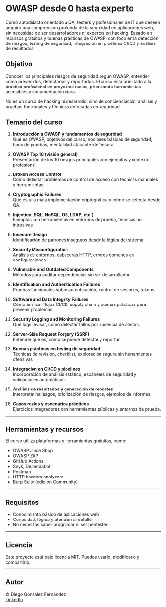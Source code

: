 # OWASP desde 0 hasta experto

Curso autodidacta orientado a QA, testers y profesionales de IT que deseen adquirir una comprensión profunda de la seguridad en aplicaciones web, sin necesidad de ser desarrolladores ni expertos en hacking. Basado en recursos gratuitos y buenas prácticas de OWASP, con foco en la detección de riesgos, testing de seguridad, integración en pipelines CI/CD y análisis de resultados.

## Objetivo

Conocer los principales riesgos de seguridad según OWASP, entender cómo prevenirlos, detectarlos y reportarlos. El curso está orientado a la práctica profesional en proyectos reales, priorizando herramientas accesibles y documentación clara.

No es un curso de hacking ni desarrollo, sino de concienciación, análisis y pruebas funcionales y técnicas enfocadas en seguridad.

## Temario del curso

1. **Introducción a OWASP y fundamentos de seguridad**  
   Qué es OWASP, objetivos del curso, nociones básicas de seguridad, tipos de pruebas, mentalidad atacante-defensora.

2. **OWASP Top 10 (visión general)**  
   Presentación de los 10 riesgos principales con ejemplos y contexto profesional.

3. **Broken Access Control**  
   Cómo detectar problemas de control de acceso con técnicas manuales y herramientas.

4. **Cryptographic Failures**  
   Qué es una mala implementación criptográfica y cómo se detecta desde QA.

5. **Injection (SQL, NoSQL, OS, LDAP, etc.)**  
   Ejemplos con herramientas en entornos de prueba, técnicas no intrusivas.

6. **Insecure Design**  
   Identificación de patrones inseguros desde la lógica del sistema.

7. **Security Misconfiguration**  
   Análisis de entornos, cabeceras HTTP, errores comunes en configuraciones.

8. **Vulnerable and Outdated Components**  
   Métodos para auditar dependencias sin ser desarrollador.

9. **Identification and Authentication Failures**  
   Pruebas funcionales sobre autenticación, control de sesiones, tokens.

10. **Software and Data Integrity Failures**  
    Cómo analizar flujos CI/CD, supply chain y buenas prácticas para prevenir problemas.

11. **Security Logging and Monitoring Failures**  
    Qué logs revisar, cómo detectar fallos por ausencia de alertas.

12. **Server-Side Request Forgery (SSRF)**  
    Entender qué es, cómo se puede detectar y reportar.

13. **Buenas prácticas en testing de seguridad**  
    Técnicas de revisión, checklist, exploración segura sin herramientas ofensivas.

14. **Integración en CI/CD y pipelines**  
    Incorporación de análisis estático, escáneres de seguridad y validaciones automáticas.

15. **Análisis de resultados y generación de reportes**  
    Interpretar hallazgos, priorización de riesgos, ejemplos de informes.

16. **Casos reales y escenarios prácticos**  
    Ejercicios integradores con herramientas públicas y entornos de prueba.

---

## Herramientas y recursos

El curso utiliza plataformas y herramientas gratuitas, como:

- OWASP Juice Shop  
- OWASP ZAP  
- GitHub Actions  
- Snyk, Dependabot  
- Postman  
- HTTP headers analyzers  
- Burp Suite (edición Community)

---

## Requisitos

- Conocimiento básico de aplicaciones web  
- Curiosidad, lógica y atención al detalle  
- No necesitas saber programar ni ser pentester

---

## Licencia

Este proyecto está bajo licencia MIT. Puedes usarlo, modificarlo y compartirlo.

---

## Autor

© Diego González Fernández  
[LinkedIn](https://www.linkedin.com/in/diego-gonzalez-fernandez)
